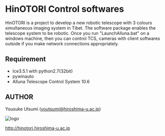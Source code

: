 HinOTORI Control softwares
==========================
HinOTORI is a project to develop a new robotic telescope with 3 colours simultaneous imaging system in Tibet. The software package enables the telescope system to be robotic.
Once you run "LaunchAlluna.bat" on a windows machine, then you can control TCS, cameras with client softwares outside if you make network connections appropriately.

Requirement
-----------
- Ice3.5.1 with python2.7(32bit)
- pywinauto
- Alluna Telescope Control System 10.6

AUTHOR
------
Yousuke Utsumi (youtsumi@hiroshima-u.ac.jp)

![logo](http://hinotori.hiroshima-u.ac.jp/logo.jpg)

http://hinotori.hiroshima-u.ac.jp
